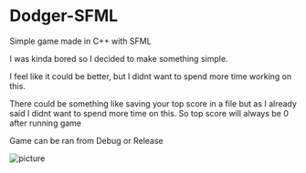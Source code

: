 # Dodger-SFML
Simple game made in C++ with SFML

I was kinda bored so I decided to make something simple.

I feel like it could be better, but I didnt want to spend more time working on this.

There could be something like saving your top score in a file but as I already said I didnt want to spend more time on this.
So top score will always be 0 after running game

Game can be ran from Debug or Release

![picture](https://github.com/Jadamka/Dodger-SFML/assets/59932297/ce48ddf8-f6a5-4c7b-a06a-640a7486d463)
